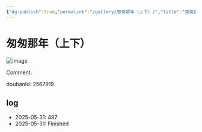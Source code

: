 ```yaml
---
{"dg-publish":true,"permalink":"/gallery/匆匆那年（上下）/","title":"匆匆那年（上下）","created":"2025-06-16T14:31:17.632+08:00"}
---
```



# 匆匆那年（上下）

![image](https://hiraeth-picbed.oss-cn-beijing.aliyuncs.com/20250531153834.webp)

Comment: 



doubanId: 2567919

## log

- 2025-05-31: 487
- 2025-05-31: Finished
